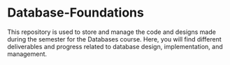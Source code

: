 # Database-Foundations
This repository is used to store and manage the code and designs made during the semester for the Databases course. Here, you will find different deliverables and progress related to database design, implementation, and management.
